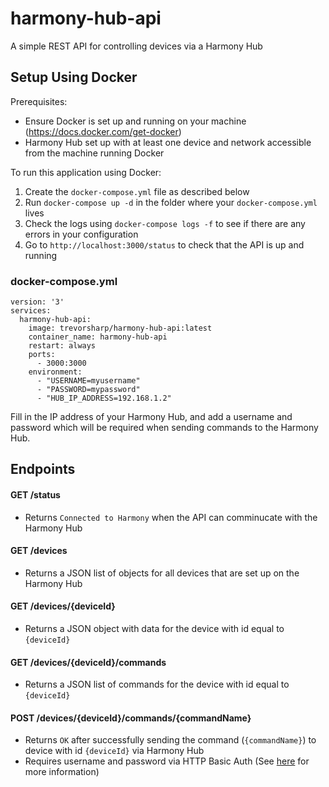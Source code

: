 # harmony-hub-api

A simple REST API for controlling devices via a Harmony Hub

## Setup Using Docker

Prerequisites:

- Ensure Docker is set up and running on your machine (https://docs.docker.com/get-docker)
- Harmony Hub set up with at least one device and network accessible from the machine running Docker

To run this application using Docker:

1. Create the `docker-compose.yml` file as described below
2. Run `docker-compose up -d` in the folder where your `docker-compose.yml` lives
3. Check the logs using `docker-compose logs -f` to see if there are any errors in your configuration
4. Go to `http://localhost:3000/status` to check that the API is up and running

### docker-compose.yml

```
version: '3'
services:
  harmony-hub-api:
    image: trevorsharp/harmony-hub-api:latest
    container_name: harmony-hub-api
    restart: always
    ports:
      - 3000:3000
    environment:
      - "USERNAME=myusername"
      - "PASSWORD=mypassword"
      - "HUB_IP_ADDRESS=192.168.1.2"
```

Fill in the IP address of your Harmony Hub, and add a username and password which will be required when sending commands to the Harmony Hub.

## Endpoints

#### GET /status

- Returns `Connected to Harmony` when the API can comminucate with the Harmony Hub

#### GET /devices

- Returns a JSON list of objects for all devices that are set up on the Harmony Hub

#### GET /devices/{deviceId}

- Returns a JSON object with data for the device with id equal to `{deviceId}`

#### GET /devices/{deviceId}/commands

- Returns a JSON list of commands for the device with id equal to `{deviceId}`

#### POST /devices/{deviceId}/commands/{commandName}

- Returns `OK` after successfully sending the command (`{commandName}`) to device with id `{deviceId}` via Harmony Hub
- Requires username and password via HTTP Basic Auth (See [here](https://developer.mozilla.org/en-US/docs/Web/HTTP/Headers/Authorization) for more information)
